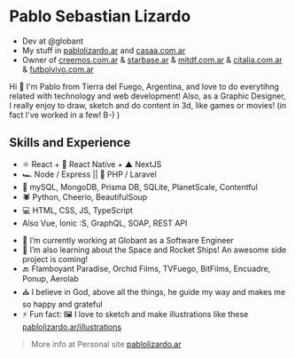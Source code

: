 # Pablo Sebastian Lizardo

- Dev at @globant 
- My stuff in [pablolizardo.ar](https://pablolizardo.ar) and [casaa.com.ar](https://casaa.com.ar)
- Owner of [creemos.com.ar](https://creemos.com.ar) & [starbase.ar](https://starbase.ar) & [mitdf.com.ar](https://mitdf.com.ar) & [citalia.com.ar](https://citalia.com.ar) & [futbolvivo.com.ar](https://futbolvivo.com.ar)

 

Hi 🙋 I'm Pablo from Tierra del Fuego, Argentina, and love to do everytihng related with technology and web development! Also, as a Graphic Designer, I really enjoy to draw, sketch and do content in 3d, like games or movies! (in fact I've worked in a few! B-) ) 

## Skills and Experience
* ⚛ React + 📱 React Native + ▲ NextJS
* 🏎 Node / Express || 🐘 PHP / Laravel
* 🔋 mySQL, MongoDB, Prisma DB, SQLite, PlanetScale, Contentful 
* 🕷 Python, Cheerio, BeautifulSoup
* 💻 HTML, CSS, JS, TypeScript
* Also Vue, Ionic :S, GraphQL, SOAP, REST API

- 🔭 I’m currently working at Globant as a Software Engineer
- 🌱 I’m also learning about the Space and Rocket Ships! An awesome side project is coming!
- 🔙 Flamboyant Paradise, Orchid Films, TVFuego, BitFilms, Encuadre, Ponup, Aerolab
- ⛪️ I believe in God, above all the things, he guide my way and makes me so happy and grateful
- ⚡ Fun fact: 🖼 I love to sketch and make illustrations like these [pablolizardo.ar/illustrations](http://www.pablolizardo.ar/illustrations)

<!--
**pablolizardo/pablolizardo** is a ✨ _special_ ✨ repository because its `README.md` (this file) appears on your GitHub profile.

Here are some ideas to get you started:

- 🔭 I’m currently working on ...
- 🌱 I’m currently learning ...
- 👯 I’m looking to collaborate on ...
- 🤔 I’m looking for help with ...
- 💬 Ask me about ...
- 📫 How to reach me: ...
- 😄 Pronouns: ...
- ⚡ Fun fact: ...
-->

> More info at  Personal site [pablolizardo.ar](http://www.pablolizardo.ar/illustrations)
